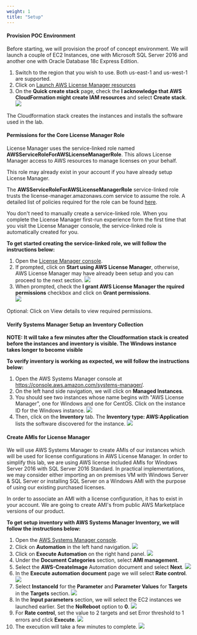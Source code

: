 ```yaml
---
weight: 1
title: "Setup"
---
```


#### Provision POC Environment

Before starting, we will provision the proof of concept environment.  We will launch a couple of EC2 Instances, one with Microsoft SQL Server 2016 and another one with Oracle Database 18c Express Edition.
  
1.  Switch to the region that you wish to use.  Both us-east-1 and us-west-1 are supported.
2. Click on [Launch AWS License Manager resources](https://console.aws.amazon.com/cloudformation/home#/stacks/new?stackName=LicenceMgrLab&templateURL=https://s3.amazonaws.com/workshop.aws-management.tools/licensemanager/templates/licensemgr.yaml)
3. On the **Quick create stack** page, check the **I acknowledge that AWS CloudFormation might create IAM resources** and select **Create stack**.
![](../images/cfn5.png)

The Cloudformation stack creates the instances and installs the software used in the lab.

#### Permissions for the Core License Manager Role

License Manager uses the service-linked role named **AWSServiceRoleForAWSLicenseManagerRole**. This allows License Manager access to AWS resources to manage licenses on your behalf.

This role may already exist in your account if you have already setup License Manager.

The **AWSServiceRoleForAWSLicenseManagerRole** service-linked role trusts the license-manager.amazonaws.com service to assume the role.  A detailed list of policies required for the role can be found [here](https://docs.aws.amazon.com/license-manager/latest/userguide/license-manager-role.html).

You don't need to manually create a service-linked role. When you complete the License Manager first-run experience form the first time that you visit the License Manager console, the service-linked role is automatically created for you. 

**To get started creating the service-linked role, we will follow the instructions below:**

1. Open the [License Manager console](https://console.aws.amazon.com/license-manager/).
2. If prompted, click on **Start using AWS License Manager**, otherwise, AWS License Manager may have already been setup and you can proceed to the next section.
![](../images/StartwithLM.png)
3. When prompted, check the **I grant AWS License Manager the rquired permissions** checkbox and click on **Grant permissions**.  
![](../images/servicelinkedrole.png)

Optional: Click on View details to view required permissions.


#### Verify Systems Manager Setup an Inventory Collection

**NOTE:  It will take a few minutes after the Cloudformation stack is created before the instances and inventory is visible.  The Windows instance takes longer to become visible**

**To verify inventory is working as expected, we will follow the instructions below:**

1. Open the AWS Systems Manager console at https://console.aws.amazon.com/systems-manager/.
2. On the left hand side navigation, we will click on **Managed Instances**.
3. You should see two instances whose name begins with "AWS License Manager", one for Windows and one for CentOS.  Click
on the instance ID for the Windows instance.
![](../images/ssm_managed_instances.png)
4. Then, click on the **Inventory** tab.  The **Inventory type: AWS:Application** lists the software discovered for the instance.
![](../images/ssm_inventory.png)

#### Create AMIs for License Manager

We will use AWS Systems Manager to create AMIs of our instances which will be used for license configurations in AWS License Manager.
In order to simplify this lab, we are using AWS license included AMIs for Windows Server 2016 with SQL Server 2016 Standard.  In practical
implementations, we may consider either importing an on premises VM with Windows Server & SQL Server or installing SQL Server on a Windows 
AMI with the purpose of using our existing purchased licenses.    

In order to associate an AMI with a license configuration, it has to exist in your account.  We are going to create AMI's from public AWS Marketplace
versions of our product.

**To get setup inventory with AWS Systems Manager Inventory, we will follow the instructions below:**

1. Open the [AWS Systems Manager console](https://console.aws.amazon.com/systems-manager/).
2. Click on **Automation** in the left hand navigation.
![](../images/ami1.png)
3. Click on **Execute Automation** on the right hand panel.
![](../images/ami8.png)
4. Under the **Document Categories** section, select **AMI management**.
5. Select the **AWS-CreateImage** Automation document and select **Next**.
![](../images/ami2.png)
6. In the **Execute automation document** page we will select **Rate control**.
![](../images/ami3.png)
7. Select **InstanceId** for the **Parameter** and **Parameter Values** for **Targets** in the **Targets** section.
![](../images/ami4.png)
8. In the **Input parameters** section, we will select the EC2 instances we launched earlier.  Set the **NoReboot** option to **0**.
![](../images/ssmcreateimageselectinstances.png)
9. For **Rate control**, set the value to 2 targets and set Error threshold to 1 errors and click **Execute**.
![](../images/create_image_rate_control.png)
10. The execution will take a few minutes to complete.
![](../images/ami7.png)
